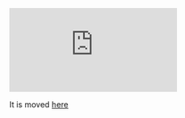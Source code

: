
![learn rust together](https://github.com/rust-lang-ua/learn_rust_together/blob/59713d4ae68edc4aa1447a1194f772adb4cecde0/post/eng/about_us.md)

It is moved [here](https://github.com/rust-lang-ua/learn_rust_together)
